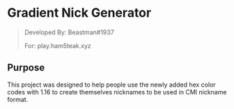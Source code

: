 # Gradient Nick Generator

> Developed By: Beastman#1937
>
> For: play.ham5teak.xyz

## Purpose
This project was designed to help people use the newly added hex color codes with 1.16 to create themselves nicknames to be used in CMI nickname format.
